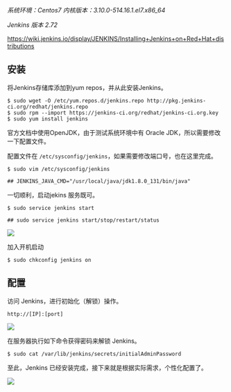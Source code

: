 
*系统环境：Centos7 内核版本：3.10.0-514.16.1.el7.x86_64*

*Jenkins 版本 2.72*

https://wiki.jenkins.io/display/JENKINS/Installing+Jenkins+on+Red+Hat+distributions

## 安装

将Jenkins存储库添加到yum repos，并从此安装Jenkins。

```shell
$ sudo wget -O /etc/yum.repos.d/jenkins.repo http://pkg.jenkins-ci.org/redhat/jenkins.repo
$ sudo rpm --import https://jenkins-ci.org/redhat/jenkins-ci.org.key
$ sudo yum install jenkins
```

官方文档中使用OpenJDK，由于测试系统环境中有 Oracle JDK，所以需要修改一下配置文件。

配置文件在 `/etc/sysconfig/jenkins`，如果需要修改端口号，也在这里完成。

```shell
$ sudo vim /etc/sysconfig/jenkins

## JENKINS_JAVA_CMD="/usr/local/java/jdk1.8.0_131/bin/java"
```

一切顺利，启动jekins 服务既可。

```shell
$ sudo service jenkins start

## sudo service jenkins start/stop/restart/status
```

![](https://ws3.sinaimg.cn/large/006tNc79ly1fi6d1w5h6ij30dr0143yj.jpg)

加入开机启动

```shell
$ sudo chkconfig jenkins on
```

## 配置

访问 Jenkins，进行初始化（解锁）操作。

```
http://[IP]:[port]
```

![](https://ws1.sinaimg.cn/large/006tNc79ly1fi6d5mba03j31jc14k43m.jpg)

在服务器执行如下命令获得密码来解锁 Jenkins。

```shell
$ sudo cat /var/lib/jenkins/secrets/initialAdminPassword
```

至此，Jenkins 已经安装完成，接下来就是根据实际需求，个性化配置了。

![](https://ws2.sinaimg.cn/large/006tNc79ly1fi6d9ioi1tj31ja14m0y6.jpg)
